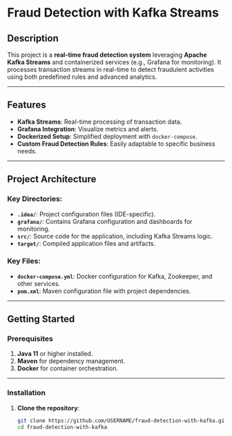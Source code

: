 # Fraud Detection with Kafka Streams

## Description
This project is a **real-time fraud detection system** leveraging **Apache Kafka Streams** and containerized services (e.g., Grafana for monitoring). It processes transaction streams in real-time to detect fraudulent activities using both predefined rules and advanced analytics.

---

## Features
- **Kafka Streams**: Real-time processing of transaction data.
- **Grafana Integration**: Visualize metrics and alerts.
- **Dockerized Setup**: Simplified deployment with `docker-compose`.
- **Custom Fraud Detection Rules**: Easily adaptable to specific business needs.

---

## Project Architecture
### Key Directories:
- **`.idea/`**: Project configuration files (IDE-specific).
- **`grafana/`**: Contains Grafana configuration and dashboards for monitoring.
- **`src/`**: Source code for the application, including Kafka Streams logic.
- **`target/`**: Compiled application files and artifacts.

### Key Files:
- **`docker-compose.yml`**: Docker configuration for Kafka, Zookeeper, and other services.
- **`pom.xml`**: Maven configuration file with project dependencies.

---

## Getting Started

### Prerequisites
1. **Java 11** or higher installed.
2. **Maven** for dependency management.
3. **Docker** for container orchestration.

---

### Installation

1. **Clone the repository**:
   ```bash
   git clone https://github.com/USERNAME/fraud-detection-with-kafka.git
   cd fraud-detection-with-kafka
